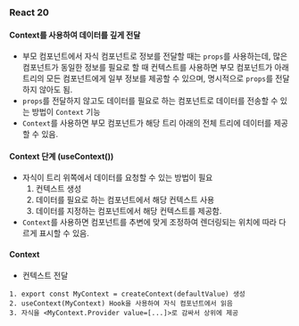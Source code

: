 ### React 20

#### Context를 사용하여 데이터를 깊게 전달
- 부모 컴포넌트에서 자식 컴포넌트로 정보를 전달할 때는 `props`를 사용하는데, 많은 컴포넌트가 동일한 정보를 필요로 할 때 컨텍스트를 사용하면 부모 컴포넌트가 아래 트리의 모든 컴포넌트에게 일부 정보를 제공할 수 있으며, 명시적으로 `props`를 전달하지 않아도 됨.
- `props`를 전달하지 않고도 데이터를 필요로 하는 컴포넌트로 데이터를 전송할 수 있는 방법이 `Context` 기능
- `Context`를 사용하면 부모 컴포넌트가 해당 트리 아래의 전체 트리에 데이터를 제공할 수 있음.

#### Context 단계 (useContext())
- 자식이 트리 위쪽에서 데이터를 요청할 수 있는 방법이 필요
  1. 컨텍스트 생성
  2. 데이터를 필요로 하는 컴포넌트에서 해당 컨텍스트 사용
  3. 데이터를 지정하는 컴포넌트에서 해당 컨텍스트를 제공함.
- `Context`를 사용하면 컴포넌트를 추변에 맞게 조정하여 렌더링되는 위치에 따라 다르게 표시할 수 있음.

#### Context
- 컨텍스트 전달
```
1. export const MyContext = createContext(defaultValue) 생성
2. useContext(MyContext) Hook을 사용하여 자식 컴포넌트에서 읽음
3. 자식을 <MyContext.Provider value=[...]>로 감싸서 상위에 제공
```